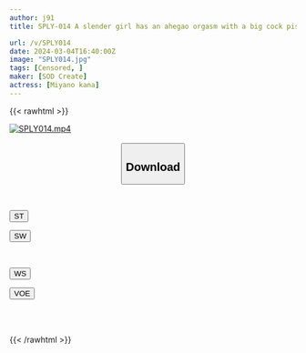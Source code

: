```yaml
---
author: j91
title: SPLY-014 A slender girl has an ahegao orgasm with a big cock piston! After volunteering with Kana-chan (20), a female college student who was picking up trash on the riverbed, and becoming friends, I took her to her room and fucked her hard until she fell down. Miyano maybe

url: /v/SPLY014
date: 2024-03-04T16:40:00Z
image: "SPLY014.jpg"
tags: [Censored, ]
maker: [SOD Create]
actress: [Miyano kana]
---
```



{{< rawhtml >}}

<div class="video" data-videoid="L2J2xQj8M2hRze2">
    <a href="javascript:;">
        <img src="/v/SPLY014/SPLY014.jpg" width="WIDTH" height="HEIGHT" alt="SPLY014.mp4" loading="lazy">
    </a>
</div>

<script type="text/javascript" src="https://j91.asia/asset/on-demand-st.js"></script>

<br>
  <link rel="stylesheet" href="https://j91.asia/asset/bs5.css">
  
  <center>
  <button class="btn btn-primary" type="button" data-bs-toggle="collapse" data-bs-target=".multi-collapse" aria-expanded="false" aria-controls="multiCollapseExample1 multiCollapseExample2"><h2>Download</h2></button></center>
</p>
<div class="row">
  <div class="col">
    <div class="collapse multi-collapse" id="multiCollapseExample1">
      <div class="card card-body">
	      	      <br>
<div class="buttons">  
<p><a href="https://streamtape.to/v/L2J2xQj8M2hRze2" target="_blank"><button class="btn-hover color-3"><i class="fa fa-download"></i> ST</button></a></p>
<p><a href="https://cdnwish.com/ijczo595c6oz" target="_blank"><button class="btn-hover color-2"><i class="fa fa-download"></i> SW</button></a></p></div>
    </div>
  </div>
</div>
  <div class="col">
    <div class="collapse multi-collapse" id="multiCollapseExample2">
      <div class="card card-body">
	      <br>
<div class="buttons">
<p><a href="https://wolfstream.tv/s00x666bzlh4"><button class="btn-hover color-9"><i class="fa fa-download"></i> WS</button></a></p>
<p><a href="https://voe.sx/cuninrmdl1sa"><button class="btn-hover color-8"><i class="fa fa-download"></i> VOE</button></a></p></div>
<br><br>
      </div>
    </div>
  </div>
</div>

{{< /rawhtml >}}